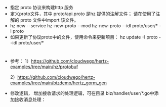 * 指定 proto 协议来构建http 服务
* 定义proto文件，其中 proto/api.proto 是hz 提供的注解文件； 请在使用了注解的 proto 文件中import 该文件。
*  hz new --service hz-new-proto --mod hz-new-proto --idl proto/user/* -I proto 
* 如果更新了协议proto中的文件，使用命令来更新项目：  hz update -I proto --idl proto/user/*

#
* 参考： 
  1）https://github.com/cloudwego/hertz-examples/tree/main/hz/protobuf

  2）https://github.com/cloudwego/hertz-examples/tree/main/bizdemo/hertz_gorm_gen

* 修改逻辑， 增加接收请求的处理逻辑，可在目录 biz/handler/user/*.go中添加接收消息处理：